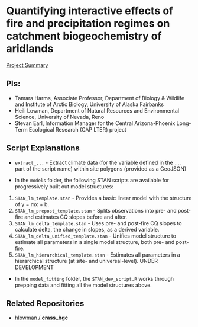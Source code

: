 # Quantifying interactive effects of fire and precipitation regimes on catchment biogeochemistry of aridlands

[Project Summary](https://lternet.edu/working-groups/fire-and-aridland-streams/)

## PIs: 

- Tamara Harms, Associate Professor, Department of Biology & Wildlife and Institute of Arctic Biology, University of Alaska Fairbanks
- Heili Lowman, Department of Natural Resources and Environmental Science, University of Nevada, Reno
- Stevan Earl, Information Manager for the Central Arizona-Phoenix Long-Term Ecological Research (CAP LTER) project

## Script Explanations

- `extract_...` - Extract climate data (for the variable defined in the `...` part of the script name) within site polygons (provided as a GeoJSON)

- In the `models` folder, the following STAN scripts are available for progressively built out model structures:
1. `STAN_lm_template.stan` - Provides a basic linear model with the structure of y = mx + b.
2. `STAN_lm_prepost_template.stan` - Splits observations into pre- and post-fire and estimates CQ slopes before and after.
3. `STAN_lm_delta_template.stan` - Uses pre- and post-fire CQ slopes to calculate delta, the change in slopes, as a derived variable.
4. `STAN_lm_delta_unified_template.stan` - Unifies model structure to estimate all parameters in a single model structure, both pre- and post-fire.
5. `STAN_lm_hierarchical_template.stan` - Estimates all parameters in a hierarchical structure (at site- and universal-level). UNDER DEVELOPMENT

- In the `model_fitting` folder, the `STAN_dev_script.R` works through prepping data and fitting all the model structures above.

## Related Repositories

- [hlowman / **crass_bgc**](https://github.com/hlowman/crass_bgc)
